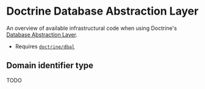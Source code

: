 # Doctrine Database Abstraction Layer

An overview of available infrastructural code when using Doctrine's [Database Abstraction Layer](http://www.doctrine-project.org/projects/dbal.html).

- Requires [`doctrine/dbal`](https://packagist.org/packages/doctrine/dbal)

## Domain identifier type

TODO
